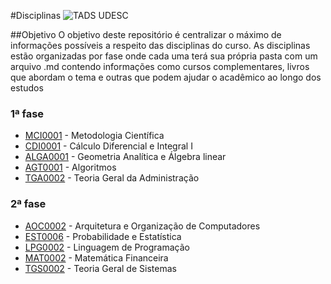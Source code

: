 #Disciplinas ![TADS UDESC](https://img.shields.io/badge/TADS-UDESC-brightgreen.svg)

##Objetivo
O objetivo deste repositório é centralizar o máximo de informações possíveis a respeito das disciplinas do curso. As disciplinas estão organizadas por fase onde cada uma terá sua própria pasta com um arquivo .md contendo informações como cursos complementares, livros que abordam o tema e outras que podem ajudar o acadêmico ao longo dos estudos </br>

### 1ª fase

* [MCI0001](https://github.com/TADS-UDESC/disciplinas/blob/master/MCI0001) - Metodologia Científica
* [CDI0001](https://github.com/TADS-UDESC/disciplinas/blob/master/CDI0001) - Cálculo Diferencial e Integral I
* [ALGA0001](https://github.com/TADS-UDESC/disciplinas/blob/master/ALGA0001) - Geometria Analítica e Álgebra linear
* [AGT0001](https://github.com/TADS-UDESC/disciplinas/blob/master/AGT0001) - Algoritmos
* [TGA0002](https://github.com/TADS-UDESC/disciplinas/blob/master/TGA0002) - Teoria Geral da Administração

### 2ª fase

* [AOC0002](https://github.com/TADS-UDESC/disciplinas/blob/master/AOC0002) - Arquitetura e Organização de Computadores
* [EST0006](https://github.com/TADS-UDESC/disciplinas/blob/master/EST0006) - Probabilidade e Estatística
* [LPG0002](https://github.com/TADS-UDESC/disciplinas/blob/master/LPG0002) - Linguagem de Programação
* [MAT0002](https://github.com/TADS-UDESC/disciplinas/blob/master/MAT0002) - Matemática Financeira
* [TGS0002](https://github.com/TADS-UDESC/disciplinas/blob/master/TGS0002) - Teoria Geral de Sistemas
